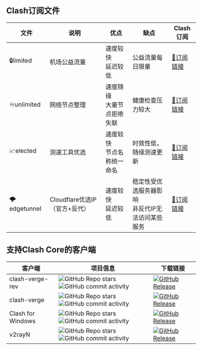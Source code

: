 ## Clash订阅文件

| 文件        | 说明                          | 优点                           | 缺点                                                 | Clash订阅                                                    |
| ----------- | ----------------------------- | ------------------------------ | ---------------------------------------------------- | ------------------------------------------------------------ |
| 🔒limited    | 机场公益流量                  | 速度较快<br />延迟较低         | 公益流量每日限量                                     | [🔗订阅链接](https://mirror.ghproxy.com/https://raw.githubusercontent.com/dongchengjie/airport/main/subs/merged/limited.yaml) |
| ♾️unlimited  | 网络节点整理                  | 速度随缘<br />大量节点拒绝失联 | 健康检查压力较大                                     | [🔗订阅链接](https://mirror.ghproxy.com/https://raw.githubusercontent.com/dongchengjie/airport/main/subs/merged/unlimited.yaml) |
| 📈elected    | 测速工具优选                  | 速度较快<br />节点名称统一命名 | 时效性低，随缘测速更新                               | [🔗订阅链接](https://mirror.ghproxy.com/https://raw.githubusercontent.com/dongchengjie/airport/main/subs/merged/elected.yaml) |
| 🌩edgetunnel | Cloudflare优选IP（官方+反代） | 速度较快<br />延迟较低         | 稳定性受优选服务器影响<br />非反代IP无法访问某些服务 | [🔗订阅链接](https://mirror.ghproxy.com/https://raw.githubusercontent.com/dongchengjie/airport/main/subs/merged/edgetunnel.yaml) |

## 支持Clash Core的客户端

| 客户端            | 项目信息                                                     | 下载链接                                                     |
| ----------------- | ------------------------------------------------------------ | ------------------------------------------------------------ |
| clash-verge-rev   | <img alt="GitHub Repo stars" src="https://img.shields.io/github/stars/clash-verge-rev/clash-verge-rev"><img alt="GitHub commit activity" src="https://img.shields.io/github/commit-activity/m/clash-verge-rev/clash-verge-rev?label=%E6%8F%90%E4%BA%A4%E8%AE%B0%E5%BD%95%E9%A2%91%E7%8E%87"> | <a href='https://github.com/clash-verge-rev/clash-verge-rev/releases/latest'><img alt="GitHub Release" src="https://img.shields.io/github/v/release/clash-verge-rev/clash-verge-rev"></a> |
| clash-verge       | <img alt="GitHub Repo stars" src="https://img.shields.io/github/stars/zzzgydi/clash-verge"><img alt="GitHub commit activity" src="https://img.shields.io/github/commit-activity/m/zzzgydi/clash-verge?label=%E6%8F%90%E4%BA%A4%E8%AE%B0%E5%BD%95%E9%A2%91%E7%8E%87&color=red"> | <a href='https://github.com/zzzgydi/clash-verge/releases/latest'><img alt="GitHub Release" src="https://img.shields.io/github/v/release/zzzgydi/clash-verge?color=red"></a> |
| Clash for Windows | <img alt="GitHub Repo stars" src="https://img.shields.io/github/stars/clashdownload/Clash_for_Windows"><img alt="GitHub commit activity" src="https://img.shields.io/github/commit-activity/m/clashdownload/Clash_for_Windows?label=%E6%8F%90%E4%BA%A4%E8%AE%B0%E5%BD%95%E9%A2%91%E7%8E%87&color=red"> | <a href='https://github.com/clashdownload/Clash_for_Windows/releases/latest'><img alt="GitHub Release" src="https://img.shields.io/github/v/release/clashdownload/Clash_for_Windows?color=red"></a> |
| v2rayN            | <img alt="GitHub Repo stars" src="https://img.shields.io/github/stars/2dust/v2rayN"><img alt="GitHub commit activity" src="https://img.shields.io/github/commit-activity/m/2dust/v2rayN?label=%E6%8F%90%E4%BA%A4%E8%AE%B0%E5%BD%95%E9%A2%91%E7%8E%87"> | <a href='https://github.com/2dust/v2rayN/releases/latest'><img alt="GitHub Release" src="https://img.shields.io/github/v/release/2dust/v2rayN"></a> |

